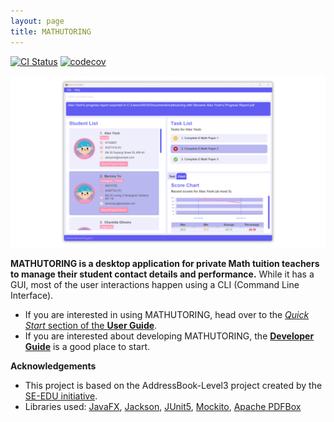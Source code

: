 ```yaml
---
layout: page
title: MATHUTORING
---
```


[![CI Status](https://github.com/AY2223S2-CS2103-W17-1/tp/workflows/Java%20CI/badge.svg)](https://github.com/AY2223S2-CS2103-W17-1/tp/actions)
[![codecov](https://codecov.io/gh/AY2223S2-CS2103-W17-1/tp/branch/master/graph/badge.svg?token=XXJ15FVPPS)](https://codecov.io/gh/AY2223S2-CS2103-W17-1/tp)

![Ui](images/Ui.png)

**MATHUTORING is a desktop application for private Math tuition teachers to manage their student contact details and performance.** While it has a GUI, most of the user interactions happen using a CLI (Command Line Interface).

* If you are interested in using MATHUTORING, head over to the [_Quick Start_ section of the **User Guide**](UserGuide.html#quick-start).
* If you are interested about developing MATHUTORING, the [**Developer Guide**](DeveloperGuide.html) is a good place to start.


**Acknowledgements**

* This project is based on the AddressBook-Level3 project created by the [SE-EDU initiative](https://se-education.org).
* Libraries used: [JavaFX](https://openjfx.io/), [Jackson](https://github.com/FasterXML/jackson), [JUnit5](https://github.com/junit-team/junit5), [Mockito](https://site.mockito.org/), [Apache PDFBox](https://pdfbox.apache.org/)
